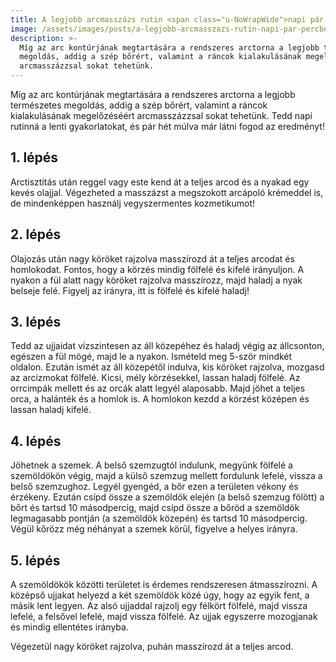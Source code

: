 ```yaml
---
title: A legjobb arcmasszázs rutin <span class="u-NoWrapWide">napi pár percben</span>
image: /assets/images/posts/a-legjobb-arcmasszazs-rutin-napi-par-percben-social.jpg
description: >-
  Míg az arc kontúrjának megtartására a rendszeres arctorna a legjobb természetes
  megoldás, addig a szép bőrért, valamint a ráncok kialakulásának megelőzéséért
  arcmasszázzsal sokat tehetünk.
---
```


Míg az arc kontúrjának megtartására a rendszeres arctorna a legjobb természetes
megoldás, addig a szép bőrért, valamint a ráncok kialakulásának megelőzéséért
arcmasszázzsal sokat tehetünk. Tedd napi rutinná a lenti gyakorlatokat, és pár
hét múlva már látni fogod az eredményt!

## 1. lépés

Arctisztítás után reggel vagy este kend át a teljes arcod és a nyakad egy kevés
olajjal. Végezheted a masszázst a megszokott arcápoló krémeddel is, de
mindenképpen használj vegyszermentes kozmetikumot!

## 2. lépés

Olajozás után nagy köröket rajzolva masszírozd át a teljes arcodat és
homlokodat. Fontos, hogy a körzés mindig fölfelé és kifelé irányuljon. A nyakon
a fül alatt nagy köröket rajzolva masszírozz, majd haladj a nyak belseje felé.
Figyelj az irányra, itt is fölfelé és kifelé haladj!

## 3. lépés

Tedd az ujjaidat vízszintesen az áll közepéhez és haladj végig az állcsonton,
egészen a fül mögé, majd le a nyakon. Ismételd meg 5-ször mindkét oldalon.
Ezután ismét az áll közepétől indulva, kis köröket rajzolva, mozgasd az
arcizmokat fölfelé. Kicsi, mély körzésekkel, lassan haladj fölfelé. Az orrcimpák
mellett és az orcák alatt legyél alaposabb. Majd jöhet a teljes orca, a halánték
és a homlok is. A homlokon kezdd a körzést középen és lassan haladj kifelé.

## 4. lépés

Jöhetnek a szemek. A belső szemzugtól indulunk, megyünk fölfelé a szemöldökön
végig, majd a külső szemzug mellett fordulunk lefelé, vissza a belső szemzughoz.
Legyél gyengéd, a bőr ezen a területen vékony és érzékeny. Ezután csípd össze a
szemöldök elején (a belső szemzug fölött) a bőrt és tartsd 10 másodpercig, majd
csípd össze a bőröd a szemöldök legmagasabb pontján (a szemöldök közepén) és
tartsd 10 másodpercig. Végül kőrözz még néhányat a szemek körül, figyelve a
helyes irányra.

## 5. lépés

A szemöldökök közötti területet is érdemes rendszeresen átmasszírozni. A középső
ujjakat helyezd a két szemöldök közé úgy, hogy az egyik fent, a másik lent
legyen. Az alsó ujjaddal rajzolj egy félkört fölfelé, majd vissza lefelé, a
felsővel lefelé, majd vissza fölfelé. Az ujjak egyszerre mozogjanak és mindig
ellentétes irányba.

Végezetül nagy köröket rajzolva, puhán masszírozd át a teljes arcod.


